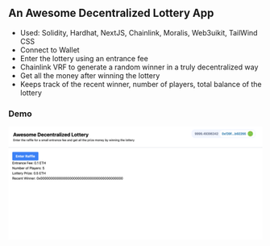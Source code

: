## An Awesome Decentralized Lottery App

- Used: Solidity, Hardhat, NextJS, Chainlink, Moralis, Web3uikit, TailWind CSS
- Connect to Wallet
- Enter the lottery using an entrance fee
- Chainlink VRF to generate a random winner in a truly decentralized way
- Get all the money after winning the lottery
- Keeps track of the recent winner, number of players, total balance of the lottery

### Demo

<p align="center"><img src ="demo.png" /></p>
